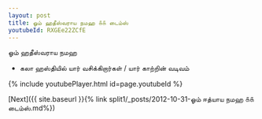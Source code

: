 ```yaml
---
layout: post
title: ஓம் ஹதீஸ்வராய நமஹ ௧௧ டைம்ஸ்
youtubeId: RXGEe22ZCfE
---
```

 
 
 ஓம் ஹதீஸ்வராய நமஹ  
 
 -  கலா ​​ஹஸ்தியில் யார் வசிக்கிறார்கள் / யார் காற்றின் வடிவம் 
 
  
 
  
 
 
 
 
 
 


{% include youtubePlayer.html id=page.youtubeId %}
 
[Next]({{ site.baseurl }}{% link  split1/_posts/2012-10-31-ஓம் ஈத்யாய நமஹ ௧௧ டைம்ஸ்.md%})
 
